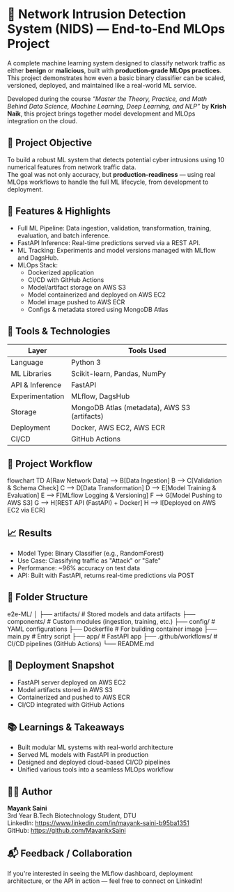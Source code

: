 # 🔐 Network Intrusion Detection System (NIDS) — End-to-End MLOps Project

A complete machine learning system designed to classify network traffic as either **benign** or **malicious**, built with **production-grade MLOps practices**.  
This project demonstrates how even a basic binary classifier can be scaled, versioned, deployed, and maintained like a real-world ML service.

Developed during the course _“Master the Theory, Practice, and Math Behind Data Science, Machine Learning, Deep Learning, and NLP”_ by **Krish Naik**, this project brings together model development and MLOps integration on the cloud.

## 🎯 Project Objective

To build a robust ML system that detects potential cyber intrusions using 10 numerical features from network traffic data.  
The goal was not only accuracy, but **production-readiness** — using real MLOps workflows to handle the full ML lifecycle, from development to deployment.

## 🧠 Features & Highlights

- Full ML Pipeline: Data ingestion, validation, transformation, training, evaluation, and batch inference.
- FastAPI Inference: Real-time predictions served via a REST API.
- ML Tracking: Experiments and model versions managed with MLflow and DagsHub.
- MLOps Stack:
  - Dockerized application
  - CI/CD with GitHub Actions
  - Model/artifact storage on AWS S3
  - Model containerized and deployed on AWS EC2
  - Model image pushed to AWS ECR
  - Configs & metadata stored using MongoDB Atlas

## 🧰 Tools & Technologies

| Layer             | Tools Used                                                       |
|------------------|------------------------------------------------------------------|
| Language          | Python 3                                                         |
| ML Libraries      | Scikit-learn, Pandas, NumPy                                      |
| API & Inference   | FastAPI                                                          |
| Experimentation   | MLflow, DagsHub                                                  |
| Storage           | MongoDB Atlas (metadata), AWS S3 (artifacts)                     |
| Deployment        | Docker, AWS EC2, AWS ECR                                         |
| CI/CD             | GitHub Actions                                                   |

## 🔄 Project Workflow

flowchart TD
    A[Raw Network Data] --> B[Data Ingestion]
    B --> C[Validation & Schema Check]
    C --> D[Data Transformation]
    D --> E[Model Training & Evaluation]
    E --> F[MLflow Logging & Versioning]
    F --> G[Model Pushing to AWS S3]
    G --> H[REST API (FastAPI) + Docker]
    H --> I[Deployed on AWS EC2 via ECR]

## 📈 Results

- Model Type: Binary Classifier (e.g., RandomForest)  
- Use Case: Classifying traffic as "Attack" or "Safe"  
- Performance: ~96% accuracy on test data  
- API: Built with FastAPI, returns real-time predictions via POST

## 📁 Folder Structure

e2e-ML/
│
├── artifacts/               # Stored models and data artifacts
├── components/              # Custom modules (ingestion, training, etc.)
├── config/                  # YAML configurations
├── Dockerfile               # For building container image
├── main.py                  # Entry script
├── app/                     # FastAPI app
├── .github/workflows/       # CI/CD pipelines (GitHub Actions)
└── README.md

## 🚀 Deployment Snapshot

- FastAPI server deployed on AWS EC2  
- Model artifacts stored in AWS S3  
- Containerized and pushed to AWS ECR  
- CI/CD integrated with GitHub Actions

## 📚 Learnings & Takeaways

- Built modular ML systems with real-world architecture  
- Served ML models with FastAPI in production  
- Designed and deployed cloud-based CI/CD pipelines  
- Unified various tools into a seamless MLOps workflow

## 🙋‍♂️ Author

**Mayank Saini**  
3rd Year B.Tech Biotechnology Student, DTU  
LinkedIn: https://www.linkedin.com/in/mayank-saini-b95ba1351  
GitHub: https://github.com/MayankxSaini

## 📬 Feedback / Collaboration

If you're interested in seeing the MLflow dashboard, deployment architecture, or the API in action — feel free to connect on LinkedIn!
